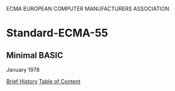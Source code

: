 ECMA
EUROPEAN COMPUTER MANUFACTURERS ASSOCIATION

# Standard-ECMA-55
## Minimal BASIC

January 1978

[Brief History](brief_history.md)
[Table of Content](table_of_content.md)

